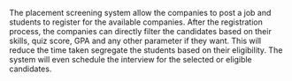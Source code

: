 The placement screening system allow the companies to post a job and students to register for the available companies.
After the registration process, the companies can directly filter the candidates based on their skills, quiz score, GPA and any other parameter if they want.
This will reduce the time taken segregate the students based on their eligibility.
The system will even schedule the interview for the selected or eligible candidates.
